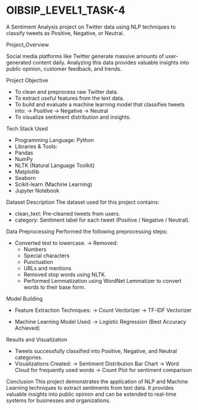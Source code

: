 # OIBSIP_LEVEL1_TASK-4
A Sentiment Analysis project on Twitter data using NLP techniques to classify tweets as Positive, Negative, or Neutral.


Project_Overview

Social media platforms like Twitter generate massive amounts of user-generated content daily. Analyzing this data provides valuable insights into public opinion, customer feedback, and trends.


Project Objective

- To clean and preprocess raw Twitter data.
- To extract useful features from the text data.
- To build and evaluate a machine learning model that classifies tweets into:
    -> Positive
    -> Negative
    -> Neutral
 - To visualize sentiment distribution and insights.


Tech Stack Used
- Programming Language: Python
- Libraries & Tools:
- Pandas
- NumPy
- NLTK (Natural Language Toolkit)
- Matplotlib
- Seaborn
- Scikit-learn (Machine Learning)
- Jupyter Notebook


Dataset Description
The dataset used for this project contains:
 - clean_text: Pre-cleaned tweets from users.
 - category: Sentiment label for each tweet (Positive / Negative / Neutral).


Data Preprocessing
Performed the following preprocessing steps:
- Converted text to lowercase.
-> Removed:
   - Numbers
   - Special characters
   - Punctuation
   - URLs and mentions
   - Removed stop words using NLTK.
   - Performed Lemmatization using WordNet Lemmatizer to convert words to their base form.

 
Model Building
- Feature Extraction Techniques:
   -> Count Vectorizer
   -> TF-IDF Vectorizer

- Machine Learning Model Used:
   -> Logistic Regression (Best Accuracy Achieved)


Results and Visualization
 - Tweets successfully classified into Positive, Negative, and Neutral categories.
 - Visualizations Created:
    -> Sentiment Distribution Bar Chart
    -> Word Cloud for frequently used words
    -> Count Plot for sentiment comparison


Conclusion
This project demonstrates the application of NLP and Machine Learning techniques to extract sentiments from text data. It provides valuable insights into public opinion and can be extended to real-time systems for businesses and organizations.
